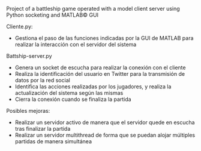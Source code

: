 Project of a battleship game operated with a model client server using Python socketing and MATLAB© GUI

Cliente.py:
  - Gestiona el paso de las funciones indicadas por la GUI de MATLAB para realizar la interacción con el servidor del sistema

Battship-server.py
  - Genera un socket de escucha para realizar la conexión con el cliente
  - Realiza la identificación del usuario en Twitter para la transmisión de datos por la red social
  - Identifica las acciones realizadas por los jugadores, y realiza la actualización del sistema según las mismas
  - Cierra la conexión cuando se finaliza la partida

Posibles mejoras:
  - Realizar un servidor activo de manera que el servidor quede en escucha tras finalizar la partida
  - Realizar un servidor multithread de forma que se puedan alojar múltiples partidas de manera simultánea
